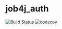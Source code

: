 # job4j_auth

[![Build Status](https://app.travis-ci.com/dheaven92/job4j_auth.svg?branch=master)](https://app.travis-ci.com/dheaven92/job4j_auth)
[![codecov](https://codecov.io/gh/dheaven92/job4j_auth/branch/master/graph/badge.svg?token=CMIKX5ODLN)](https://codecov.io/gh/dheaven92/job4j_auth)